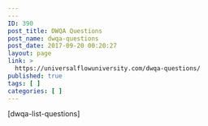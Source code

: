 ```yaml
---
---
ID: 390
post_title: DWQA Questions
post_name: dwqa-questions
post_date: 2017-09-20 00:20:27
layout: page
link: >
  https://universalflowuniversity.com/dwqa-questions/
published: true
tags: [ ]
categories: [ ]
---
```

[dwqa-list-questions]